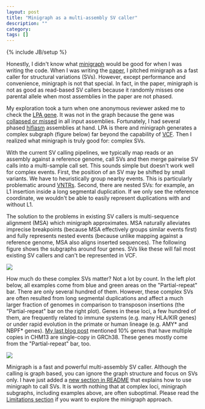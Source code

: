 ```yaml
---
layout: post
title: "Minigraph as a multi-assembly SV caller"
description: ""
category: 
tags: []
---
```

{% include JB/setup %}

Honestly, I didn't know what [minigraph][minigraph] would be good for when I
was writing the code. When I was writing the [paper][mgpaper], I pitched
minigraph as a fast caller for structural variations (SVs). However, except
performance and convenience, minigraph is not that special. In fact, in the
paper, minigraph is not as good as read-based SV callers because it randomly
misses one parental allele when most assemblies in the paper are not phased.

My exploration took a turn when one anonymous reviewer asked me to check the
[LPA gene][LPA]. It was not in the graph because the gene was [collapsed or
missed][collapse] in all input assemblies. Fortunately, I had several phased
[hifiasm][hifiasm] assemblies at hand. LPA is there and minigraph generates a
complex subgraph (figure below) far beyond the capability of [VCF][VCF]. Then I
realized what minigraph is truly good for: complex SVs.

With the current SV calling pipelines, we typically map reads or an assembly
against a reference genome, call SVs and then merge pairwise SV calls into a
multi-sample call set. This sounds simple but doesn't work well for complex events.
First, the position of an SV may be shifted by small variants. We have to
heuristically group nearby events. This is particularly problematic around
[VNTRs][VNTR]. Second, there are nested SVs: for example, an L1 insertion
inside a long segmental duplication. If we only see the reference coordinate,
we wouldn't be able to easily represent duplications with and without L1.

The solution to the problems in existing SV callers is multi-sequence alignment
(MSA) which minigraph approximates. MSA naturally alleviates imprecise
breakpoints (because MSA effectively groups similar events first) and fully
represents nested events (because unlike mapping against a reference genome,
MSA also aligns inserted sequences). The following figure shows the subgraphs
around four genes. SVs like these will fail most existing SV callers and can't
be represented in VCF.

![](http://www.liheng.org/images/minigraph/examples.jpg)

How much do these complex SVs matter? Not a lot by count. In the left plot
below, all examples come from blue and green areas on the "Partial-repeat" bar.
There are only several hundred of them. However, these complex SVs are often
resulted from long segmental duplications and affect a much larger fraction of
genomes in comparison to transposon insertions (the "Partial-repeat" bar on the
right plot). Genes in these loci, a few hundred of them, are frequently related
to immune systems (e.g. many HLA/KIR genes) or under rapid evolution in the
primate or human lineage (e.g. AMY\* and NBPF\* genes).  [My last blog
post][collapse] mentioned 10% genes that have multiple copies in CHM13 are
single-copy in GRCh38. These genes mostly come from the "Partial-repeat" bar,
too.

![](http://www.liheng.org/images/minigraph/plot.jpg)

Minigraph is a fast and powerful multi-assembly SV caller. Although the calling
is graph based, you can ignore the graph structure and focus on SVs only. I
have just added a [new section in README][callsv] that explains how to use
minigraph to call SVs. It is worth nothing that at complex loci, minigraph
subgraphs, including examples above, are often suboptimal. Please read the
[Limitations section][limit] if you want to explore the minigraph approach.

[minigraph]: https://github.com/lh3/minigraph
[mgpaper]: https://genomebiology.biomedcentral.com/articles/10.1186/s13059-020-02168-z
[LPA]: https://en.wikipedia.org/wiki/Lipoprotein(a)
[hifiasm]: https://github.com/chhylp123/hifiasm
[VCF]: https://en.wikipedia.org/wiki/Variant_Call_Format
[collapse]: http://lh3.github.io/2020/12/25/evaluating-assembly-quality-with-asmgene
[VNTR]: https://en.wikipedia.org/wiki/Variable_number_tandem_repeat
[callsv]: https://github.com/lh3/minigraph#callsv
[limit]: https://github.com/lh3/minigraph#limit
